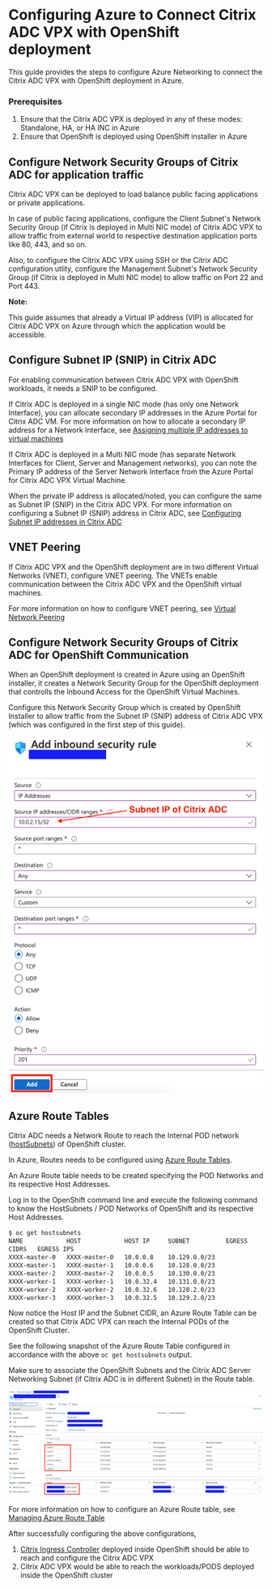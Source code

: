 # Configuring Azure to Connect Citrix ADC VPX with OpenShift deployment

This guide provides the steps to configure Azure Networking to connect the Citrix ADC VPX with OpenShift deployment in Azure.

### Prerequisites

1. Ensure that the Citrix ADC VPX is deployed in any of these modes: Standalone, HA, or HA INC in Azure
2. Ensure that OpenShift is deployed using OpenShift installer in Azure

## Configure Network Security Groups of Citrix ADC for application traffic

Citrix ADC VPX can be deployed to load balance public facing applications or private applications. 

In case of public facing applications, configure the Client Subnet's Network Security Group (if Citrix is deployed in Multi NIC mode) of Citrix ADC VPX to allow traffic from external world to respective destination application ports like 80, 443, and so on.

Also, to configure the Citrix ADC VPX using SSH or the Citrix ADC configuration utlity, configure the Management Subnet's Network Security Group (if Citrix is deployed in Multi NIC mode) to allow traffic on Port 22 and Port 443.

**Note:**

This guide assumes that already a Virtual IP address (VIP) is allocated for Citrix ADC VPX on Azure through which the application would be accessible.

## Configure Subnet IP (SNIP) in Citrix ADC

For enabling communication between Citrix ADC VPX with OpenShift workloads, it needs a SNIP to be configured. 

If Citrix ADC is deployed in a single NIC mode (has only one Network Interface), you can allocate secondary IP addresses in the Azure Portal for Citrix ADC VM. For more information on how to allocate a secondary IP address for a Network Interface, see [Assigning multiple IP addresses to virtual machines](https://docs.microsoft.com/en-us/azure/virtual-network/virtual-network-multiple-ip-addresses-portal)

If Citrix ADC is deployed in a Multi NIC mode (has separate Network Interfaces for Client, Server and Management networks), you can note the Primary IP address of the Server Network Interface from the Azure Portal for Citrix ADC VPX Virtual Machine.

When the private IP address is allocated/noted, you can configure the same as Subnet IP (SNIP) in the Citrix ADC VPX. For more information on configuring a Subnet IP (SNIP) address in Citrix ADC, see [Configuring Subnet IP addresses in Citrix ADC](https://docs.citrix.com/en-us/citrix-adc/current-release/networking/ip-addressing/configuring-citrix-adc-owned-ip-addresses/configuring-subnet-ip-addresses-snips.html)

## VNET Peering

If Citrix ADC VPX and the OpenShift deployment are in two different Virtual Networks (VNET), configure VNET peering. The VNETs enable communication between the Citrix ADC VPX and the OpenShift virtual machines. 

For more information on how to configure VNET peering, see [Virtual Network Peering](https://docs.microsoft.com/en-us/azure/virtual-network/virtual-network-peering-overview)

## Configure Network Security Groups of Citrix ADC for OpenShift Communication

When an OpenShift deployment is created in Azure using an OpenShift installer, it creates a Network Security Group for the OpenShift deployment that controlls the Inbound Access for the OpenShift Virtual Machines.

Configure this Network Security Group which is created by OpenShift Installer to allow traffic from the Subnet IP (SNIP) address of Citrix ADC VPX (which was configured in the first step of this guide).

![](media/NSG.png)

## Azure Route Tables

Citrix ADC needs a Network Route to reach the Internal POD network ([hostSubnets](https://docs.openshift.com/container-platform/4.4/rest_api/network_apis/hostsubnet-network-openshift-io-v1.html)) of OpenShift cluster.

In Azure, Routes needs to be configured using [Azure Route Tables](https://docs.microsoft.com/en-us/azure/virtual-network/virtual-networks-udr-overview).

An Azure Route table needs to be created specifying the POD Networks and its respective Host Addresses. 

Log in to the OpenShift command line and execute the following command to know the HostSubnets / POD Networks of OpenShift and its respective Host Addresses.

```
$ oc get hostsubnets
NAME            HOST            HOST IP     SUBNET          EGRESS CIDRS   EGRESS IPS
XXXX-master-0   XXXX-master-0   10.0.0.8    10.129.0.0/23                  
XXXX-master-1   XXXX-master-1   10.0.0.6    10.128.0.0/23                  
XXXX-master-2   XXXX-master-2   10.0.0.5    10.130.0.0/23                  
XXXX-worker-1   XXXX-worker-1   10.0.32.4   10.131.0.0/23                  
XXXX-worker-2   XXXX-worker-2   10.0.32.6   10.128.2.0/23                  
XXXX-worker-3   XXXX-worker-3   10.0.32.5   10.129.2.0/23   
```

Now notice the Host IP and the Subnet CIDR, an Azure Route Table can be created so that Citrix ADC VPX can reach the Internal PODs of the OpenShift Cluster.

See the following snapshot of the Azure Route Table configured in accordance with the above `oc get hostsubnets` output.

Make sure to associate the OpenShift Subnets and the Citrix ADC Server Networking Subnet (if Citrix ADC is in different Subnet) in the Route table. 

![](media/OCP-VPX-Route-Table.png)

For more information on how to configure an Azure Route table, see [Managing Azure Route Table](https://docs.microsoft.com/en-us/azure/virtual-network/manage-route-table)

After successfully configuring the above configurations, 

1. [Citrix Ingress Controller](https://github.com/citrix/citrix-k8s-ingress-controller) deployed inside OpenShift should be able to reach and configure the Citrix ADC VPX
2. Citrix ADC VPX would be able to reach the workloads/PODS deployed inside the OpenShift cluster
